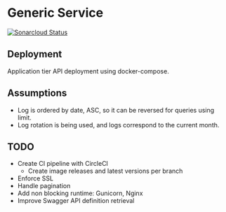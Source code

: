 # Generic Service

[![Sonarcloud Status](https://sonarcloud.io/api/project_badges/measure?project=ericson-cepeda_pandas-log-traverser&metric=alert_status)](https://sonarcloud.io/dashboard?id=ericson-cepeda_pandas-log-traverser)


## Deployment

Application tier API deployment using docker-compose.

## Assumptions

* Log is ordered by date, ASC, so it can be reversed for queries using limit.
* Log rotation is being used, and logs correspond to the current month.

## TODO

* Create CI pipeline with CircleCI
    * Create image releases and latest versions per branch
* Enforce SSL
* Handle pagination
* Add non blocking runtime: Gunicorn, Nginx
* Improve Swagger API definition retrieval
